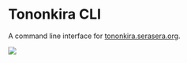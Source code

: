 # Tononkira CLI

A command line interface for [tononkira.serasera.org](https://tononkira.serasera.org).

<img src="https://raw.githubusercontent.com/tsirysndr/tononkira/master/preview.png" />
